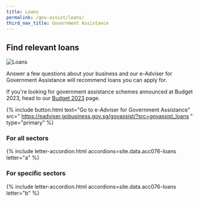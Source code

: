 ```yaml
---
title: Loans
permalink: /gov-assist/loans/
third_nav_title: Government Assistance
---
```


## Find relevant loans

![Loans](/images/grow/RunandGrow_Loans.jpg)

Answer a few questions about your business and our e-Adviser for Government Assistance will recommend loans you can apply for.

If you're looking for government assistance schemes announced at Budget 2023, head to our [Budget 2023](/gov-assist/budget-announcement-for-businesses/) page.

{% include button.html text="Go to e-Adviser for Government Assistance" src="
https://eadviser.gobusiness.gov.sg/govassist/?src=govassist_loans
" type="primary" %}

### For all sectors

{% include letter-accordion.html accordions=site.data.acc076-loans letter="a" %}

### For specific sectors

{% include letter-accordion.html accordions=site.data.acc076-loans letter="b" %}

<script src="/jquery/jquery.min.js"></script>
<script src="/jquery/bp-menu-new-tab.js"></script>